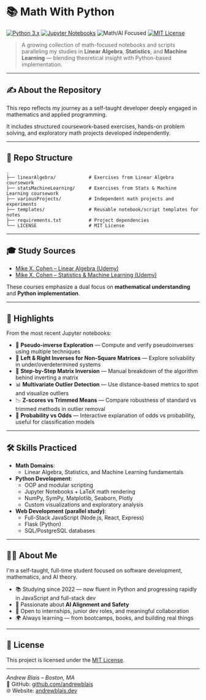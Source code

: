 # 📚 Math With Python

[![Python 3.x](https://img.shields.io/badge/Python-3.x-blue.svg)](https://www.python.org)
[![Jupyter Notebooks](https://img.shields.io/badge/Jupyter-Notebooks-orange.svg)](https://jupyter.org)
![Math/AI Focused](https://img.shields.io/badge/Focus-Math%2FAI-blueviolet.svg)
[![MIT License](https://img.shields.io/badge/License-MIT-green.svg)](./LICENSE)

> A growing collection of math-focused notebooks and scripts paralleling my studies in **Linear Algebra**, **Statistics**, and **Machine Learning** — blending theoretical insight with Python-based implementation.

---

## ✍️ About the Repository

This repo reflects my journey as a self-taught developer deeply engaged in mathematics and applied programming.  

It includes structured coursework-based exercises, hands-on problem solving, and exploratory math projects developed independently.

---

## 📂 Repo Structure

```text
.
├── linearAlgebra/            # Exercises from Linear Algebra coursework
├── statsMachineLearning/     # Exercises from Stats & Machine Learning coursework
├── variousProjects/          # Independent math projects and experiments
├── templates/                # Reusable notebook/script templates for notes
├── requirements.txt          # Project dependencies
└── LICENSE                   # MIT License
```

---

## 🎓 Study Sources

-   [Mike X. Cohen – Linear Algebra (Udemy)](https://www.udemy.com/course/linear-algebra-theory-and-implementation/)
-   [Mike X. Cohen – Statistics & Machine Learning (Udemy)](https://www.udemy.com/course/statsml_x/)

These courses emphasize a dual focus on **mathematical understanding** and **Python implementation**.

---

## 🌟 Highlights

From the most recent Jupyter notebooks:

-   🧮 **Pseudo-inverse Exploration** — Compute and verify pseudoinverses using multiple techniques
-   🔁 **Left & Right Inverses for Non-Square Matrices** — Explore solvability in under/overdetermined systems
-   🧠 **Step-by-Step Matrix Inversion** — Manual breakdown of the algorithm behind inverting a matrix
-   📊 **Multivariate Outlier Detection** — Use distance-based metrics to spot and visualize outliers
-   📉 **Z-scores vs Trimmed Means** — Compare robustness of standard vs trimmed methods in outlier removal
-   🎯 **Probability vs Odds** — Interactive explanation of odds vs probability, useful for classification models

---

## 🛠️ Skills Practiced

-   **Math Domains**:
    -   Linear Algebra, Statistics, and Machine Learning fundamentals
-   **Python Development**:
    -   OOP and modular scripting
    -   Jupyter Notebooks + LaTeX math rendering
    -   NumPy, SymPy, Matplotlib, Seaborn, Plotly
    -   Custom visualizations and exploratory analysis
-   **Web Development (parallel study)**:
    -   Full-Stack JavaScript (Node.js, React, Express)
    -   Flask (Python)
    -   SQL/PostgreSQL databases

---

## 👨‍💻 About Me

I'm a self-taught, full-time student focused on software development, mathematics, and AI theory.

-   📚 Studying since 2022 — now fluent in Python and progressing rapidly in JavaScript and full-stack dev
-   🧠 Passionate about **AI Alignment and Safety**
-   💬 Open to internships, junior dev roles, and meaningful collaboration
-   🌍 Always learning — from bootcamps, books, and building real things

---

## 📜 License

This project is licensed under the [MIT License](./LICENSE).

---

_Andrew Blais – Boston, MA_  
📂 GitHub: [github.com/andrewblais](https://github.com/andrewblais)  
🌐 Website: [andrewblais.dev](https://www.andrewblais.dev)
